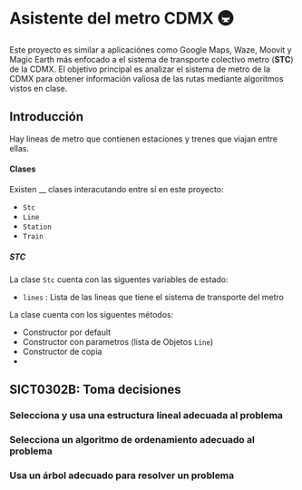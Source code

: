# Asistente del metro CDMX 🚇
Este proyecto es similar a aplicaciónes como Google Maps, Waze, Moovit y Magic Earth más enfocado a el sistema de transporte colectivo metro (**STC**) de la CDMX.
El objetivo principal es analizar el sistema de metro de la CDMX para obtener información valiosa de las rutas mediante algoritmos vistos en clase.
## Introducción
Hay lineas de metro que contienen estaciones y trenes que viajan entre ellas.

#### Clases
Existen __ clases interacutando entre sí en este proyecto:
- `Stc`
- `Line`
- `Station`
- `Train`

##### STC
La clase `Stc` cuenta con las siguentes variables de estado:
- `lines` : Lista de las lineas que tiene el sistema de transporte del metro

La clase cuenta con los siguentes métodos:
- Constructor por default
- Constructor con parametros (lista de Objetos `Line`)
- Constructor de copia
- 


## SICT0302B: Toma decisiones
### Selecciona y usa una estructura lineal adecuada al problema

### Selecciona un algoritmo de ordenamiento adecuado al problema

### Usa un árbol adecuado para resolver un problema
